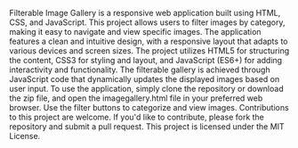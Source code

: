 Filterable Image Gallery is a responsive web application built using HTML, CSS, and JavaScript. This project allows users to filter images by category, making it easy to navigate and view specific images. The application features a clean and intuitive design, with a responsive layout that adapts to various devices and screen sizes.
The project utilizes HTML5 for structuring the content, CSS3 for styling and layout, and JavaScript (ES6+) for adding interactivity and functionality. The filterable gallery is achieved through JavaScript code that dynamically updates the displayed images based on user input.
To use the application, simply clone the repository or download the zip file, and open the imagegallery.html file in your preferred web browser. Use the filter buttons to categorize and view images.
Contributions to this project are welcome. If you'd like to contribute, please fork the repository and submit a pull request.
This project is licensed under the MIT License.
